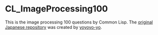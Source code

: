 # CL_ImageProcessing100

This is the image processing 100 questions by Common Lisp.  The [original Japanese repository](https://github.com/yoyoyo-yo/Gasyori100knock) was created by [yoyoyo-yo](https://github.com/yoyoyo-yo).  
